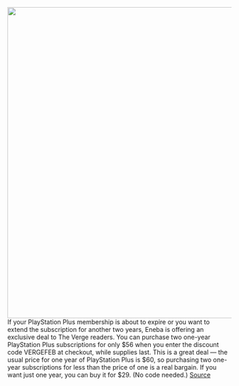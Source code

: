 <img src='https://cdn.vox-cdn.com/thumbor/enYAmEsrMvPbmDLN0IM7XO4FByk=/0x0:2040x1360/1200x800/filters:focal(857x517:1183x843)/cdn.vox-cdn.com/uploads/chorus_image/image/68750291/vpavic_4261_20201023_0104.0.jpg' width='700px' /><br/>
If your PlayStation Plus membership is about to expire or you want to extend the subscription for another two years, Eneba is offering an exclusive deal to The Verge readers. You can purchase two one-year PlayStation Plus subscriptions for only $56 when you enter the discount code VERGEFEB at checkout, while supplies last. This is a great deal — the usual price for one year of PlayStation Plus is $60, so purchasing two one-year subscriptions for less than the price of one is a real bargain. If you want just one year, you can buy it for $29. (No code needed.)
<a href='https://www.theverge.com/good-deals/2021/2/1/22256256/playstation-plus-2-year-membership-ps4-ps5-deal-sale'> Source <a/>